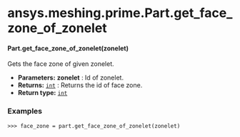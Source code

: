 # ansys.meshing.prime.Part.get_face_zone_of_zonelet

#### Part.get_face_zone_of_zonelet(zonelet)

Gets the face zone of given zonelet.

* **Parameters:**
  **zonelet**
  : Id of zonelet.
* **Returns:**
  [`int`](https://docs.python.org/3.11/library/functions.html#int)
  : Returns the id of face zone.
* **Return type:**
  [`int`](https://docs.python.org/3.11/library/functions.html#int)

### Examples

```pycon
>>> face_zone = part.get_face_zone_of_zonelet(zonelet)
```

<!-- !! processed by numpydoc !! -->
